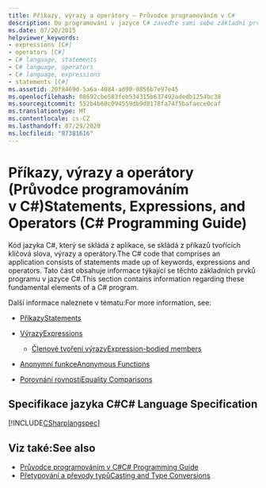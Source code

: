```yaml
---
title: Příkazy, výrazy a operátory – Průvodce programováním v C#
description: Do programování v jazyce C# zaveďte sami sebe základní prvky příkazů, výrazů a operátorů.
ms.date: 07/20/2015
helpviewer_keywords:
- expressions [C#]
- operators [C#]
- C# language, statements
- C# language, operators
- C# language, expressions
- statements [C#]
ms.assetid: 20f8469d-5a6a-4084-ad90-0856b7e97e45
ms.openlocfilehash: 08692cbe583feb534315b637492adedb1254bc38
ms.sourcegitcommit: 552b4b60c094559db9d8178fa74f5bafaece0caf
ms.translationtype: MT
ms.contentlocale: cs-CZ
ms.lasthandoff: 07/29/2020
ms.locfileid: "87381616"
---
```

# <a name="statements-expressions-and-operators-c-programming-guide"></a><span data-ttu-id="7504d-103">Příkazy, výrazy a operátory (Průvodce programováním v C#)</span><span class="sxs-lookup"><span data-stu-id="7504d-103">Statements, Expressions, and Operators (C# Programming Guide)</span></span>

<span data-ttu-id="7504d-104">Kód jazyka C#, který se skládá z aplikace, se skládá z příkazů tvořících klíčová slova, výrazy a operátory.</span><span class="sxs-lookup"><span data-stu-id="7504d-104">The C# code that comprises an application consists of statements made up of keywords, expressions and operators.</span></span> <span data-ttu-id="7504d-105">Tato část obsahuje informace týkající se těchto základních prvků programu v jazyce C#.</span><span class="sxs-lookup"><span data-stu-id="7504d-105">This section contains information regarding these fundamental elements of a C# program.</span></span>

 <span data-ttu-id="7504d-106">Další informace naleznete v tématu:</span><span class="sxs-lookup"><span data-stu-id="7504d-106">For more information, see:</span></span>

- [<span data-ttu-id="7504d-107">Příkazy</span><span class="sxs-lookup"><span data-stu-id="7504d-107">Statements</span></span>](statements.md)

- [<span data-ttu-id="7504d-108">Výrazy</span><span class="sxs-lookup"><span data-stu-id="7504d-108">Expressions</span></span>](expressions.md)

  - [<span data-ttu-id="7504d-109">Členové tvoření výrazy</span><span class="sxs-lookup"><span data-stu-id="7504d-109">Expression-bodied members</span></span>](expression-bodied-members.md)

- [<span data-ttu-id="7504d-110">Anonymní funkce</span><span class="sxs-lookup"><span data-stu-id="7504d-110">Anonymous Functions</span></span>](anonymous-functions.md)

- [<span data-ttu-id="7504d-111">Porovnání rovnosti</span><span class="sxs-lookup"><span data-stu-id="7504d-111">Equality Comparisons</span></span>](equality-comparisons.md)

## <a name="c-language-specification"></a><span data-ttu-id="7504d-112">Specifikace jazyka C#</span><span class="sxs-lookup"><span data-stu-id="7504d-112">C# Language Specification</span></span>

[!INCLUDE[CSharplangspec](~/includes/csharplangspec-md.md)]

## <a name="see-also"></a><span data-ttu-id="7504d-113">Viz také:</span><span class="sxs-lookup"><span data-stu-id="7504d-113">See also</span></span>

- [<span data-ttu-id="7504d-114">Průvodce programováním v C#</span><span class="sxs-lookup"><span data-stu-id="7504d-114">C# Programming Guide</span></span>](../index.md)
- [<span data-ttu-id="7504d-115">Přetypování a převody typů</span><span class="sxs-lookup"><span data-stu-id="7504d-115">Casting and Type Conversions</span></span>](../types/casting-and-type-conversions.md)
